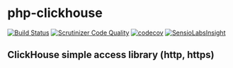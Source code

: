 # php-clickhouse
[![Build Status](https://api.travis-ci.org/ierusalim/php-clickhouse.svg?branch=master)](https://www.travis-ci.org/ierusalim/php-clickhouse)
[![Scrutinizer Code Quality](https://scrutinizer-ci.com/g/ierusalim/php-clickhouse/badges/quality-score.png?b=master)](https://scrutinizer-ci.com/g/ierusalim/php-clickhouse/?branch=master)
[![codecov](https://codecov.io/gh/ierusalim/php-clickhouse/branch/master/graph/badge.svg)](https://codecov.io/gh/ierusalim/php-clickhouse)
[![SensioLabsInsight](https://insight.sensiolabs.com/projects/11c45a2c-1214-4b6e-909d-0e6ce4ad046c/mini.png)](https://insight.sensiolabs.com/projects/11c45a2c-1214-4b6e-909d-0e6ce4ad046c)
## ClickHouse simple access library (http, https)

